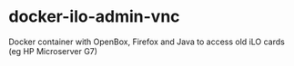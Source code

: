 # docker-ilo-admin-vnc
Docker container with OpenBox, Firefox and Java to access old iLO cards (eg HP Microserver G7)
